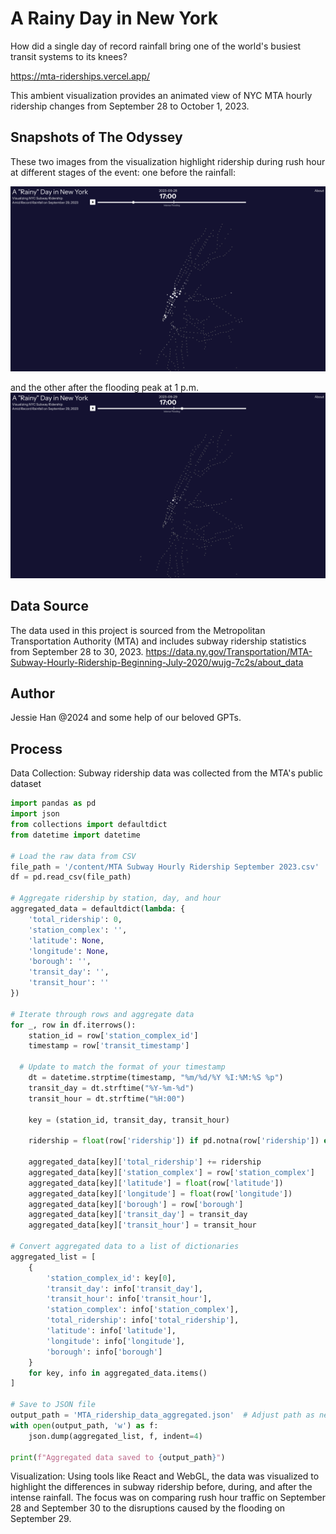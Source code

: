 # A Rainy Day in New York

How did a single day of record rainfall bring one of the world's busiest transit systems to its knees?

https://mta-riderships.vercel.app/

This ambient visualization provides an animated view of NYC MTA hourly ridership changes from September 28 to October 1, 2023.

## Snapshots of The Odyssey

These two images from the visualization highlight ridership during rush hour at different stages of the event: one before the rainfall:

![Image 1](https://github.com/JessieJessJe/mta-riderships/blob/91924443734f73af5a21aecb5b750455b16f3cd4/public/0928_1700.png)

and the other after the flooding peak at 1 p.m.
![Image 2](https://github.com/JessieJessJe/mta-riderships/blob/91924443734f73af5a21aecb5b750455b16f3cd4/public/0929_1700.png)

## Data Source

The data used in this project is sourced from the Metropolitan Transportation Authority (MTA) and includes subway ridership statistics from September 28 to 30, 2023.
https://data.ny.gov/Transportation/MTA-Subway-Hourly-Ridership-Beginning-July-2020/wujg-7c2s/about_data

## Author

Jessie Han @2024 and some help of our beloved GPTs.

## Process

Data Collection: Subway ridership data was collected from the MTA's public dataset

```python
import pandas as pd
import json
from collections import defaultdict
from datetime import datetime

# Load the raw data from CSV
file_path = '/content/MTA Subway Hourly Ridership September 2023.csv'  # Adjust path to your local file
df = pd.read_csv(file_path)

# Aggregate ridership by station, day, and hour
aggregated_data = defaultdict(lambda: {
    'total_ridership': 0,
    'station_complex': '',
    'latitude': None,
    'longitude': None,
    'borough': '',
    'transit_day': '',
    'transit_hour': ''
})

# Iterate through rows and aggregate data
for _, row in df.iterrows():
    station_id = row['station_complex_id']
    timestamp = row['transit_timestamp']

  # Update to match the format of your timestamp
    dt = datetime.strptime(timestamp, "%m/%d/%Y %I:%M:%S %p")
    transit_day = dt.strftime("%Y-%m-%d")
    transit_hour = dt.strftime("%H:00")

    key = (station_id, transit_day, transit_hour)

    ridership = float(row['ridership']) if pd.notna(row['ridership']) else 0

    aggregated_data[key]['total_ridership'] += ridership
    aggregated_data[key]['station_complex'] = row['station_complex']
    aggregated_data[key]['latitude'] = float(row['latitude'])
    aggregated_data[key]['longitude'] = float(row['longitude'])
    aggregated_data[key]['borough'] = row['borough']
    aggregated_data[key]['transit_day'] = transit_day
    aggregated_data[key]['transit_hour'] = transit_hour

# Convert aggregated data to a list of dictionaries
aggregated_list = [
    {
        'station_complex_id': key[0],
        'transit_day': info['transit_day'],
        'transit_hour': info['transit_hour'],
        'station_complex': info['station_complex'],
        'total_ridership': info['total_ridership'],
        'latitude': info['latitude'],
        'longitude': info['longitude'],
        'borough': info['borough']
    }
    for key, info in aggregated_data.items()
]

# Save to JSON file
output_path = 'MTA_ridership_data_aggregated.json'  # Adjust path as needed
with open(output_path, 'w') as f:
    json.dump(aggregated_list, f, indent=4)

print(f"Aggregated data saved to {output_path}")

```

Visualization: Using tools like React and WebGL, the data was visualized to highlight the differences in subway ridership before, during, and after the intense rainfall. The focus was on comparing rush hour traffic on September 28 and September 30 to the disruptions caused by the flooding on September 29.
